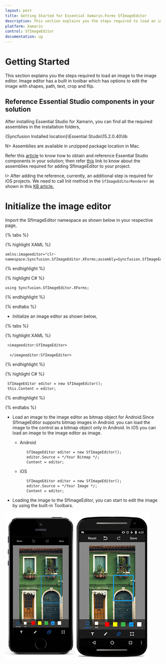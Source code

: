 ```yaml
---
layout: post
title: Getting Started for Essential Xamarin.Forms SfImageEditor
description: This section explains you the steps required to load an image to the image editor. Image editor has a built in toolbar which has options to edit the image with shapes, path, text, crop and flip.
platform: Xamarin
control: SfImageEditor
documentation: ug
---
```

# Getting Started

This section explains you the steps required to load an image to the image editor. Image editor has a built in toolbar which has options to edit the image with shapes, path, text, crop and flip.

## Reference Essential Studio components in your solution

After installing Essential Studio for Xamarin, you can find all the required assemblies in the installation folders, 

{Syncfusion Installed location}\Essential Studio\15.2.0.40\lib

N> Assemblies are available in unzipped package location in Mac.

Refer this [article](https://help.syncfusion.com/xamarin/introduction/download-and-installation) to know how to obtain and reference Essential Studio components in your solution; then refer [this](https://help.syncfusion.com/xamarin/introduction/control-dependencies#sfimageeditor) link to know about the assemblies required for adding SfImageEditor to your project.

I> After adding the reference, currently, an additional step is required for iOS projects. We need to call Init method in the `SfImageEditorRenderer` as shown in this [KB article.](http://www.syncfusion.com/support/kb/7772)

# Initialize the image editor

Import the SfImageEditor namespace as shown below in your respective page,

{% tabs %}

{% highlight XAML %}

    xmlns:imageeditor="clr-namespace:Syncfusion.SfImageEditor.XForms;assembly=Syncfusion.SfImageEditor.XForms"

{% endhighlight %}

{% highlight C# %}

    using Syncfusion.SfImageEditor.XForms;

{% endhighlight %}

{% endtabs %}

* Initialize an image editor as shown below,

{% tabs %}

{% highlight XAML %}

     <imageeditor:SfImageEditor>

      </imageeditor:SfImageEditor>

{% endhighlight %}

{% highlight C# %}

     SfImageEditor editor = new SfImageEditor();
     this.Content = editor;

{% endhighlight %}

{% endtabs %}

* Load an image to the image editor as bitmap object for Android.Since SfImageEditor supports bitmap images in Android. you can load the image to the control as a bitmap object only in Android.
In iOS you can load an image to the image editor as image.
  
  * Android
        
           SfImageEditor editor = new SfImageEditor();
           editor.Source = */Your Bitmap */;
           Content = editor;
  * iOS
  
           SfImageEditor editor = new SfImageEditor();
           editor.Source = */Your Image */;
           Content = editor;




* Loading the image to the SfImageEditor, you can start to edit the image by using the built-in Toolbars.



![SfImageEditor](ImageEditor_images/gettingstarted.png)

